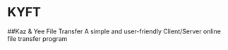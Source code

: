 # KYFT
##Kaz & Yee File Transfer
A simple and user-friendly Client/Server online file transfer program
